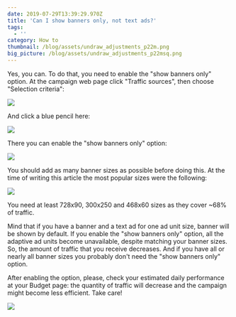 ```yaml
---
date: 2019-07-29T13:39:29.970Z
title: 'Can I show banners only, not text ads?'
tags:
  - ''
category: How to
thumbnail: /blog/assets/undraw_adjustments_p22m.png
big_picture: /blog/assets/undraw_adjustments_p22msq.png
---
```

Yes, you can. To do that, you need to enable the "show banners only" option. At the campaign web page click "Traffic sources", then choose "Selection criteria":

![](/blog/assets/снимок-экрана-94-.png)

And click a blue pencil here:

![](/blog/assets/снимок-экрана-95-.png)

There you can enable the "show banners only" option:

![](/blog/assets/снимок-экрана-99-.png)

You should add as many banner sizes as possible before doing this. At the time of writing this article the most popular sizes were the following: 

![](/blog/assets/снимок-экрана-101-.png)

You need at least 728x90, 300x250 and 468x60 sizes as they cover ~68% of traffic.



Mind that if you have a banner and a text ad for one ad unit size, banner will be shown by default. If you enable the "show banners only" option, all the adaptive ad units become unavailable, despite matching your banner sizes. So, the amount of traffic that you receive decreases. And if you have all or nearly all banner sizes you probably don't need the "show banners only" option.

After enabling the option, please, check your estimated daily performance at your Budget page: the quantity of traffic will decrease and the campaign might become less efficient. Take care!

![](/blog/assets/снимок-экрана-100-.png)
